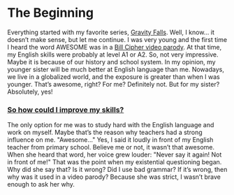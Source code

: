 # The Beginning

Everything started with my favorite series, [Gravity Falls](https://tvtropes.org/pmwiki/pmwiki.php/WesternAnimation/GravityFalls). Well, I know… it doesn’t make sense, but let me continue. I was very young and the first time I heard the word AWESOME was in a [Bill Cipher video parody](https://www.youtube.com/watch?v=iErPRULgIpg). At that time, my English skills were probably at level A1 or A2. So, not very impressive. Maybe it is because of our history and school system. In my opinion, my younger sister will be much better at English language than me. Nowadays, we live in a globalized world, and the exposure is greater than when I was younger. That’s awesome, right? For me? Definitely not. But for my sister? Absolutely, yes! 

### [So how could I improve my skills?](https://github.com/BenjaminHaverla/Why.git)

The only option for me was to study hard with the English language and work on myself. Maybe that’s the reason why teachers had a strong influence on me. "Awesome…" Yes, I said it loudly in front of my English teacher from primary school. Believe me or not, it wasn’t that awesome. When she heard that word, her voice grew louder: "Never say it again! Not in front of me!" That was the point when my existential questioning began. Why did she say that? Is it wrong? Did I use bad grammar? If it’s wrong, then why was it used in a video parody? Because she was strict, I wasn’t brave enough to ask her why.
